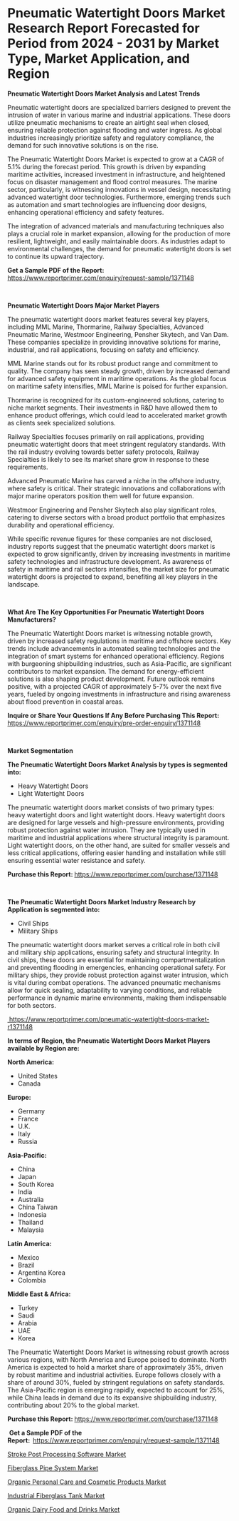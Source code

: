 <p><h1>Pneumatic Watertight Doors Market Research Report Forecasted for Period from 2024 -  2031 by Market Type, Market Application, and Region</h1></p><p><strong>Pneumatic Watertight Doors Market Analysis and Latest Trends</strong></p>
<p><p>Pneumatic watertight doors are specialized barriers designed to prevent the intrusion of water in various marine and industrial applications. These doors utilize pneumatic mechanisms to create an airtight seal when closed, ensuring reliable protection against flooding and water ingress. As global industries increasingly prioritize safety and regulatory compliance, the demand for such innovative solutions is on the rise.</p><p>The Pneumatic Watertight Doors Market is expected to grow at a CAGR of 5.1% during the forecast period. This growth is driven by expanding maritime activities, increased investment in infrastructure, and heightened focus on disaster management and flood control measures. The marine sector, particularly, is witnessing innovations in vessel design, necessitating advanced watertight door technologies. Furthermore, emerging trends such as automation and smart technologies are influencing door designs, enhancing operational efficiency and safety features.  </p><p>The integration of advanced materials and manufacturing techniques also plays a crucial role in market expansion, allowing for the production of more resilient, lightweight, and easily maintainable doors. As industries adapt to environmental challenges, the demand for pneumatic watertight doors is set to continue its upward trajectory.</p></p>
<p><strong>Get a Sample PDF of the Report:&nbsp;</strong> <a href="https://www.reportprimer.com/enquiry/request-sample/1371148">https://www.reportprimer.com/enquiry/request-sample/1371148</a></p>
<p>&nbsp;</p>
<p><strong>Pneumatic Watertight Doors Major Market Players</strong></p>
<p><p>The pneumatic watertight doors market features several key players, including MML Marine, Thormarine, Railway Specialties, Advanced Pneumatic Marine, Westmoor Engineering, Pensher Skytech, and Van Dam. These companies specialize in providing innovative solutions for marine, industrial, and rail applications, focusing on safety and efficiency.</p><p>MML Marine stands out for its robust product range and commitment to quality. The company has seen steady growth, driven by increased demand for advanced safety equipment in maritime operations. As the global focus on maritime safety intensifies, MML Marine is poised for further expansion.</p><p>Thormarine is recognized for its custom-engineered solutions, catering to niche market segments. Their investments in R&D have allowed them to enhance product offerings, which could lead to accelerated market growth as clients seek specialized solutions.</p><p>Railway Specialties focuses primarily on rail applications, providing pneumatic watertight doors that meet stringent regulatory standards. With the rail industry evolving towards better safety protocols, Railway Specialties is likely to see its market share grow in response to these requirements.</p><p>Advanced Pneumatic Marine has carved a niche in the offshore industry, where safety is critical. Their strategic innovations and collaborations with major marine operators position them well for future expansion.</p><p>Westmoor Engineering and Pensher Skytech also play significant roles, catering to diverse sectors with a broad product portfolio that emphasizes durability and operational efficiency.</p><p>While specific revenue figures for these companies are not disclosed, industry reports suggest that the pneumatic watertight doors market is expected to grow significantly, driven by increasing investments in maritime safety technologies and infrastructure development. As awareness of safety in maritime and rail sectors intensifies, the market size for pneumatic watertight doors is projected to expand, benefiting all key players in the landscape.</p></p>
<p>&nbsp;</p>
<p><strong>What Are The Key Opportunities For Pneumatic Watertight Doors Manufacturers?</strong></p>
<p><p>The Pneumatic Watertight Doors market is witnessing notable growth, driven by increased safety regulations in maritime and offshore sectors. Key trends include advancements in automated sealing technologies and the integration of smart systems for enhanced operational efficiency. Regions with burgeoning shipbuilding industries, such as Asia-Pacific, are significant contributors to market expansion. The demand for energy-efficient solutions is also shaping product development. Future outlook remains positive, with a projected CAGR of approximately 5-7% over the next five years, fueled by ongoing investments in infrastructure and rising awareness about flood prevention in coastal areas.</p></p>
<p><strong>Inquire or Share Your Questions If Any Before Purchasing This Report:</strong> <a href="https://www.reportprimer.com/enquiry/pre-order-enquiry/1371148">https://www.reportprimer.com/enquiry/pre-order-enquiry/1371148</a></p>
<p>&nbsp;</p>
<p><strong>Market Segmentation</strong></p>
<p><strong>The Pneumatic Watertight Doors Market Analysis by types is segmented into:</strong></p>
<p><ul><li>Heavy Watertight Doors</li><li>Light Watertight Doors</li></ul></p>
<p><p>The pneumatic watertight doors market consists of two primary types: heavy watertight doors and light watertight doors. Heavy watertight doors are designed for large vessels and high-pressure environments, providing robust protection against water intrusion. They are typically used in maritime and industrial applications where structural integrity is paramount. Light watertight doors, on the other hand, are suited for smaller vessels and less critical applications, offering easier handling and installation while still ensuring essential water resistance and safety.</p></p>
<p><strong>Purchase this Report:&nbsp;</strong><a href="https://www.reportprimer.com/purchase/1371148">https://www.reportprimer.com/purchase/1371148</a></p>
<p>&nbsp;</p>
<p><strong>The Pneumatic Watertight Doors Market Industry Research by Application is segmented into:</strong></p>
<p><ul><li>Civil Ships</li><li>Military Ships</li></ul></p>
<p><p>The pneumatic watertight doors market serves a critical role in both civil and military ship applications, ensuring safety and structural integrity. In civil ships, these doors are essential for maintaining compartmentalization and preventing flooding in emergencies, enhancing operational safety. For military ships, they provide robust protection against water intrusion, which is vital during combat operations. The advanced pneumatic mechanisms allow for quick sealing, adaptability to varying conditions, and reliable performance in dynamic marine environments, making them indispensable for both sectors.</p></p>
<p><a href="https://www.reportprimer.com/pneumatic-watertight-doors-market-r1371148">&nbsp;https://www.reportprimer.com/pneumatic-watertight-doors-market-r1371148</a></p>
<p><strong>In terms of Region, the Pneumatic Watertight Doors Market Players available by Region are:</strong></p>
<p>
    <p> <strong> North America: </strong>
        <ul>
            <li>United States</li>
            <li>Canada</li>
        </ul>
        </p> 
    <p> <strong> Europe: </strong>
        <ul>
            <li>Germany</li>
            <li>France</li>
            <li>U.K.</li>
            <li>Italy</li>
            <li>Russia</li>
        </ul>
        </p> 
    <p> <strong> Asia-Pacific: </strong>
        <ul>
            <li>China</li>
            <li>Japan</li>
            <li>South Korea</li>
            <li>India</li>
            <li>Australia</li>
            <li>China Taiwan</li>
            <li>Indonesia</li>
            <li>Thailand</li>
            <li>Malaysia</li>
        </ul>
        </p> 
    <p> <strong> Latin America: </strong>
        <ul>
            <li>Mexico</li>
            <li>Brazil</li>
            <li>Argentina Korea</li>
            <li>Colombia</li>
        </ul>
        </p> 
    <p> <strong> Middle East & Africa: </strong>
        <ul>
            <li>Turkey</li>
            <li>Saudi</li>
            <li>Arabia</li>
            <li>UAE</li>
            <li>Korea</li>
        </ul>
    </p>
    </p>
<p><p>The Pneumatic Watertight Doors Market is witnessing robust growth across various regions, with North America and Europe poised to dominate. North America is expected to hold a market share of approximately 35%, driven by robust maritime and industrial activities. Europe follows closely with a share of around 30%, fueled by stringent regulations on safety standards. The Asia-Pacific region is emerging rapidly, expected to account for 25%, while China leads in demand due to its expansive shipbuilding industry, contributing about 20% to the global market.</p></p>
<p><strong>Purchase this Report: </strong><a href="https://www.reportprimer.com/purchase/1371148">https://www.reportprimer.com/purchase/1371148</a></p>
<p>&nbsp;<strong>Get a Sample PDF of the Report:&nbsp;&nbsp;</strong><a href="https://www.reportprimer.com/enquiry/request-sample/1371148">https://www.reportprimer.com/enquiry/request-sample/1371148</a></p>
<p><strong></strong></p>
<p><p><a href="https://www.linkedin.com/pulse/global-stroke-post-processing-software-market-analysis-key-9xpcc">Stroke Post Processing Software Market</a></p><p><a href="https://issuu.com/reportprime-2/docs/fiberglass-pipe-system-market-size-_d421cbcf9aa416">Fiberglass Pipe System Market</a></p><p><a href="https://medium.com/@sallyselcenk468u/organic-personal-care-and-cosmetic-products-market-outlook-market-share-analysis-growth-trends-1047f12ea4bf?postPublishedType=repub">Organic Personal Care and Cosmetic Products Market</a></p><p><a href="https://issuu.com/reportprime-2/docs/industrial-fiberglass-tank-market-s_2003bd0d56b03d">Industrial Fiberglass Tank Market</a></p><p><a href="https://medium.com/@sallyselcenk468u/future-insights-into-the-organic-dairy-food-and-drinks-market-trends-and-regional-analysis-for-the-af97ea29124f?postPublishedType=repub">Organic Dairy Food and Drinks Market</a></p></p>